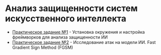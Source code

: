 # Анализ защищенности систем искусственного интеллекта

- [Практическое задание №1](./prz1/) - Установка окружения и настройка фреймворков для анализа защищенности ИИ
- [Практическое задание №2](./prz2/) - Исследование атак на модели ИИ. Fast Gradient Sign Method (FGSM)